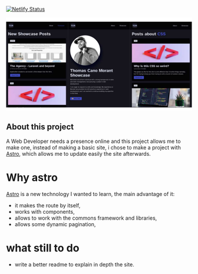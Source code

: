 [![Netlify Status](https://api.netlify.com/api/v1/badges/08748412-d2cd-44bd-8f1a-6d17baa3cf35/deploy-status)](https://app.netlify.com/sites/kenosama-showcase/deploys)

![Image](public/images/portfolio.jpg)

## About this project
A Web Developer needs a presence online and this project allows me to make one, instead of making a basic site, i chose to make a project with [Astro](https://astro.build/), which allows me to update easily the site afterwards. 

# Why astro
[Astro](https://astro.build/) is a new technology I wanted to learn, the main advantage of it:
 - it makes the route by itself, 
 - works with components,
 - allows to work with the commons framework and libraries,
 - allows some dynamic pagination,

# what still to do
- write a better readme to explain in depth the site.
